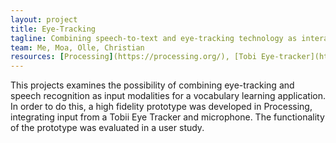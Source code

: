 ```yaml
---
layout: project
title: Eye-Tracking
tagline: Combining speech-to-text and eye-tracking technology as interaction input
team: Me, Moa, Olle, Christian
resources: [Processing](https://processing.org/), [Tobi Eye-tracker](http://www.tobii.com), [Speech to Text Library for Processing (STT)](http://stt.getflourish.com/)
---
```

This projects examines the possibility of combining eye-tracking and speech recognition as input modalities for a vocabulary learning application. In order to do this, a high fidelity prototype was developed in Processing, integrating input from a Tobii Eye Tracker and microphone. The functionality of the prototype was evaluated in a user study.

